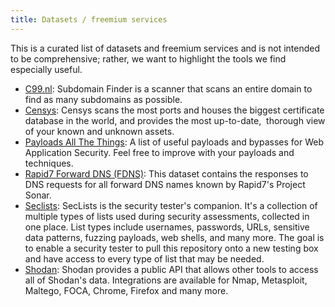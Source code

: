 ```yaml
---
title: Datasets / freemium services
---
```


This is a curated list of datasets and freemium services and is not intended to be comprehensive; rather, we want to highlight the tools we find especially useful.

* [C99.nl](https://api.c99.nl/): Subdomain Finder is a scanner that scans an entire domain to find as many subdomains as possible.
* [Censys](https://censys.io/): Censys scans the most ports and houses the biggest certificate database in the world, and provides the most up-to-date,  thorough view of your known and unknown assets.
* [Payloads All The Things](https://github.com/swisskyrepo/PayloadsAllTheThings): A list of useful payloads and bypasses for Web Application Security. Feel free to improve with your payloads and techniques.
* [Rapid7 Forward DNS (FDNS)](https://opendata.rapid7.com/sonar.fdns_v2/): This dataset contains the responses to DNS requests for all forward DNS names known by Rapid7's Project Sonar.
* [Seclists](https://github.com/danielmiessler/SecLists): SecLists is the security tester's companion. It's a collection of multiple types of lists used during security assessments, collected in one place. List types include usernames, passwords, URLs, sensitive data patterns, fuzzing payloads, web shells, and many more. The goal is to enable a security tester to pull this repository onto a new testing box and have access to every type of list that may be needed.
* [Shodan](https://www.shodan.io/): Shodan provides a public API that allows other tools to access all of Shodan's data. Integrations are available for Nmap, Metasploit, Maltego, FOCA, Chrome, Firefox and many more.
